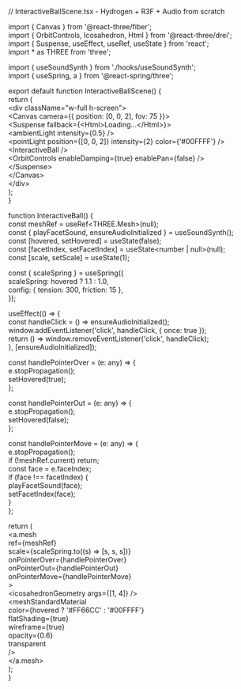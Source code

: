 // InteractiveBallScene.tsx \- Hydrogen \+ R3F \+ Audio from scratch

import { Canvas } from '@react-three/fiber';  
import { OrbitControls, Icosahedron, Html } from '@react-three/drei';  
import { Suspense, useEffect, useRef, useState } from 'react';  
import \* as THREE from 'three';

import { useSoundSynth } from './hooks/useSoundSynth';  
import { useSpring, a } from '@react-spring/three';

export default function InteractiveBallScene() {  
  return (  
    \<div className="w-full h-screen"\>  
      \<Canvas camera={{ position: \[0, 0, 2\], fov: 75 }}\>  
        \<Suspense fallback={\<Html\>Loading...\</Html\>}\>  
          \<ambientLight intensity={0.5} /\>  
          \<pointLight position={\[0, 0, 2\]} intensity={2} color={'\#00FFFF'} /\>  
          \<InteractiveBall /\>  
          \<OrbitControls enableDamping={true} enablePan={false} /\>  
        \</Suspense\>  
      \</Canvas\>  
    \</div\>  
  );  
}

function InteractiveBall() {  
  const meshRef \= useRef\<THREE.Mesh\>(null);  
  const { playFacetSound, ensureAudioInitialized } \= useSoundSynth();  
  const \[hovered, setHovered\] \= useState(false);  
  const \[facetIndex, setFacetIndex\] \= useState\<number | null\>(null);  
  const \[scale, setScale\] \= useState(1);

  const { scaleSpring } \= useSpring({  
    scaleSpring: hovered ? 1.1 : 1.0,  
    config: { tension: 300, friction: 15 },  
  });

  useEffect(() \=\> {  
    const handleClick \= () \=\> ensureAudioInitialized();  
    window.addEventListener('click', handleClick, { once: true });  
    return () \=\> window.removeEventListener('click', handleClick);  
  }, \[ensureAudioInitialized\]);

  const handlePointerOver \= (e: any) \=\> {  
    e.stopPropagation();  
    setHovered(true);  
  };

  const handlePointerOut \= (e: any) \=\> {  
    e.stopPropagation();  
    setHovered(false);  
  };

  const handlePointerMove \= (e: any) \=\> {  
    e.stopPropagation();  
    if (\!meshRef.current) return;  
    const face \= e.faceIndex;  
    if (face \!== facetIndex) {  
      playFacetSound(face);  
      setFacetIndex(face);  
    }  
  };

  return (  
    \<a.mesh  
      ref={meshRef}  
      scale={scaleSpring.to((s) \=\> \[s, s, s\])}  
      onPointerOver={handlePointerOver}  
      onPointerOut={handlePointerOut}  
      onPointerMove={handlePointerMove}  
    \>  
      \<icosahedronGeometry args={\[1, 4\]} /\>  
      \<meshStandardMaterial  
        color={hovered ? '\#FF66CC' : '\#00FFFF'}  
        flatShading={true}  
        wireframe={true}  
        opacity={0.6}  
        transparent  
      /\>  
    \</a.mesh\>  
  );  
}

